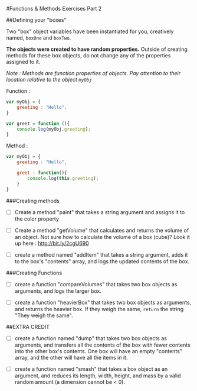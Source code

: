 #Functions & Methods Exercises Part 2

##Defining your "boxes"

Two "box" object variables have been instantiated for you, creatively named, `boxOne` and `boxTwo`. 

**The objects were created to have random properties.**
Outside of creating methods for these box objects, do not change any of the properties assigned to it. 

_Note : Methods are function properties of objects. Pay attention to their location relative to the object `myObj`_

Function : 
```javascript
var myObj = {
	greeting : "Hello",
}

var greet = function (){
	console.log(myObj.greeting);
}
```

Method :
```javascript
var myObj = {
	greeting : "Hello",

	greet : function(){
		console.log(this.greeting);
	}
}
```
###Creating methods

* [ ] Create a method "paint" that takes a string argument and assigns it to the color property 

* [ ] Create a method "getVolume" that calculates and returns the volume of an object. Not sure how to calculate the volume of a box (cube)? Look it up here : http://bit.ly/2cgU690

* [ ] create a method named "addItem" that takes a string argument, adds it to the box's "contents" array, and logs the updated contents of the box.

###Creating Functions

* [ ] create a function "compareVolumes" that takes two box objects as arguments, and logs the larger box.

* [ ] create a function "heavierBox" that takes two box objects as arguments, and returns the heavier box. If they weigh the same, `return` the string "They weigh the same".


##EXTRA CREDIT
* [ ] create a function named "dump" that takes two box objects as arguments, and transfers all the contents of the box with fewer contents into the other box's contents. One box will have an empty "contents" array, and the other will have all the items in it.

* [ ] create a function named "smash" that takes a box object as an argument, and reduces its length, width, height, and mass by a valid random amount (a dimension cannot be < 0). 
 
